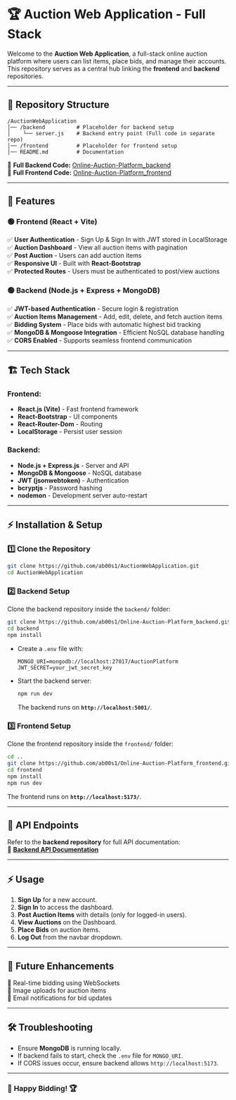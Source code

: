 # 🏆 Auction Web Application - Full Stack  

Welcome to the **Auction Web Application**, a full-stack online auction platform where users can list items, place bids, and manage their accounts. This repository serves as a central hub linking the **frontend** and **backend** repositories.

---

## 📂 Repository Structure  

```
/AuctionWebApplication
│── /backend          # Placeholder for backend setup
│    └── server.js    # Backend entry point (Full code in separate repo)
│── /frontend         # Placeholder for frontend setup
│── README.md         # Documentation
```

🔹 **Full Backend Code:** [Online-Auction-Platform_backend](https://github.com/ab00s1/Online-Auction-Platform_backend)  
🔹 **Full Frontend Code:** [Online-Auction-Platform_frontend](https://github.com/ab00s1/Online-Auction-Platform_frontend)  

---

## 🚀 Features  

### 🟢 **Frontend (React + Vite)**  
✅ **User Authentication** - Sign Up & Sign In with JWT stored in LocalStorage  
✅ **Auction Dashboard** - View all auction items with pagination  
✅ **Post Auction** - Users can add auction items  
✅ **Responsive UI** - Built with **React-Bootstrap**  
✅ **Protected Routes** - Users must be authenticated to post/view auctions  

### 🟢 **Backend (Node.js + Express + MongoDB)**  
✅ **JWT-based Authentication** - Secure login & registration  
✅ **Auction Items Management** - Add, edit, delete, and fetch auction items  
✅ **Bidding System** - Place bids with automatic highest bid tracking  
✅ **MongoDB & Mongoose Integration** - Efficient NoSQL database handling  
✅ **CORS Enabled** - Supports seamless frontend communication  

---

## 🏗 Tech Stack  

### **Frontend:**  
- **React.js (Vite)** - Fast frontend framework  
- **React-Bootstrap** - UI components  
- **React-Router-Dom** - Routing  
- **LocalStorage** - Persist user session  

### **Backend:**  
- **Node.js + Express.js** - Server and API  
- **MongoDB & Mongoose** - NoSQL database  
- **JWT (jsonwebtoken)** - Authentication  
- **bcryptjs** - Password hashing  
- **nodemon** - Development server auto-restart  

---

## ⚡ Installation & Setup  

### 1️⃣ **Clone the Repository**  
```sh
git clone https://github.com/ab00s1/AuctionWebApplication.git
cd AuctionWebApplication
```

### 2️⃣ **Backend Setup**  
Clone the backend repository inside the `backend/` folder:  
```sh
git clone https://github.com/ab00s1/Online-Auction-Platform_backend.git backend
cd backend
npm install
```
- Create a `.env` file with:  
  ```
  MONGO_URI=mongodb://localhost:27017/AuctionPlatform
  JWT_SECRET=your_jwt_secret_key
  ```
- Start the backend server:  
  ```sh
  npm run dev
  ```
  The backend runs on **`http://localhost:5001/`**.

### 3️⃣ **Frontend Setup**  
Clone the frontend repository inside the `frontend/` folder:  
```sh
cd ..
git clone https://github.com/ab00s1/Online-Auction-Platform_frontend.git frontend
cd frontend
npm install
npm run dev
```
The frontend runs on **`http://localhost:5173/`**.

---

## 🔑 API Endpoints  

Refer to the **backend repository** for full API documentation:  
🔹 **[Backend API Documentation](https://github.com/ab00s1/Online-Auction-Platform_backend#-api-endpoints)**  

---

## ⚡ Usage  

1. **Sign Up** for a new account.  
2. **Sign In** to access the dashboard.  
3. **Post Auction Items** with details (only for logged-in users).  
4. **View Auctions** on the Dashboard.  
5. **Place Bids** on auction items.  
6. **Log Out** from the navbar dropdown.  

---

## 🎯 Future Enhancements  

🔹 Real-time bidding using WebSockets  
🔹 Image uploads for auction items  
🔹 Email notifications for bid updates  

---

## 🛠 Troubleshooting  

- Ensure **MongoDB** is running locally.  
- If backend fails to start, check the `.env` file for `MONGO_URI`.  
- If CORS issues occur, ensure backend allows `http://localhost:5173`.  

---

### 🚀 **Happy Bidding!** 🏆  
